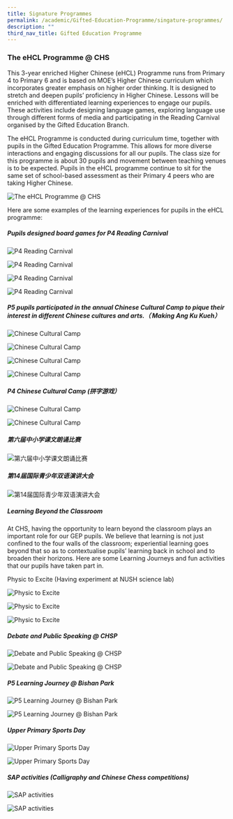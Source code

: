 ```yaml
---
title: Signature Programmes
permalink: /academic/Gifted-Education-Programme/singature-programmes/
description: ""
third_nav_title: Gifted Education Programme
---
```

### The eHCL Programme @ CHS

This 3-year enriched Higher Chinese (eHCL) Programme runs from Primary 4 to Primary 6 and is based on MOE’s Higher Chinese curriculum which incorporates greater emphasis on higher order thinking. It is designed to stretch and deepen pupils’ proficiency in Higher Chinese. Lessons will be enriched with differentiated learning experiences to engage our pupils. These activities include designing language games, exploring language use through different forms of media and participating in the Reading Carnival organised by the Gifted Education Branch.

The eHCL Programme is conducted during curriculum time, together with pupils in the Gifted Education Programme. This allows for more diverse interactions and engaging discussions for all our pupils. The class size for this programme is about 30 pupils and movement between teaching venues is to be expected. Pupils in the eHCL programme continue to sit for the same set of school-based assessment as their Primary 4 peers who are taking Higher Chinese.

![The eHCL Programme @ CHS](/images/Primary/GEP/GEP%20Signature%20Programmes/the%20ehcl%20programme%20@%20chs.jpg)

Here are some examples of the learning experiences for pupils in the eHCL programme:
##### Pupils designed board games for P4 Reading Carnival 

![P4 Reading Carnival](/images/Primary/GEP/GEP%20Signature%20Programmes/p4%20reading%20carnival%201.jpeg)

![P4 Reading Carnival](/images/Primary/GEP/GEP%20Signature%20Programmes/p4%20reading%20carnival%202.jpeg)

![P4 Reading Carnival](/images/Primary/GEP/GEP%20Signature%20Programmes/p4%20reading%20carnival%203.jpeg)

![P4 Reading Carnival](/images/Primary/GEP/GEP%20Signature%20Programmes/p4%20reading%20carnival%204.jpeg)


##### P5 pupils participated in the annual Chinese Cultural Camp to pique their interest in different Chinese cultures and arts.（ Making Ang Ku Kueh）

![Chinese Cultural Camp](/images/Primary/GEP/GEP%20Signature%20Programmes/chinese%20cultural%20camp%201.jpeg)

![Chinese Cultural Camp](/images/Primary/GEP/GEP%20Signature%20Programmes/chinese%20cultural%20camp%202.jpeg)

![Chinese Cultural Camp](/images/Primary/GEP/GEP%20Signature%20Programmes/chinese%20cultural%20camp%203.jpeg)

![Chinese Cultural Camp](/images/Primary/GEP/GEP%20Signature%20Programmes/chinese%20cultural%20camp%204.jpeg)


##### P4 Chinese Cultural Camp (拼字游戏）
![Chinese Cultural Camp](/images/Primary/GEP/GEP%20Signature%20Programmes/chinese%20cultural%20camp%205.jpeg)

![Chinese Cultural Camp](/images/Primary/GEP/GEP%20Signature%20Programmes/chinese%20cultural%20camp%206.jpeg)

##### 第六届中小学课文朗诵比赛

![第六届中小学课文朗诵比赛](/images/Primary/GEP/GEP%20Signature%20Programmes/6th%20pri%20and%20sec%20school%20reading%20competition.jpeg)

##### 第14届国际青少年双语演讲大会

![第14届国际青少年双语演讲大会](/images/Primary/GEP/GEP%20Signature%20Programmes/14th%20international%20youth%20bilingual%20performance%20conference.jpeg)


##### Learning Beyond the Classroom
At CHS, having the opportunity to learn beyond the classroom plays an important role for our GEP pupils. We believe that learning is not just confined to the four walls of the classroom; experiential learning goes beyond that so as to contextualise pupils’ learning back in school and to broaden their horizons. Here are some Learning Journeys and fun activities that our pupils have taken part in.

Physic to Excite (Having experiment at NUSH science lab)

![Physic to Excite](/images/Primary/GEP/GEP%20Signature%20Programmes/physic%20to%20excite%20-%20nush%20science%20lab%201.jpeg)

![Physic to Excite](/images/Primary/GEP/GEP%20Signature%20Programmes/physic%20to%20excite%20-%20nush%20science%20lab%202.jpeg)

![Physic to Excite](/images/Primary/GEP/GEP%20Signature%20Programmes/physic%20to%20excite%20-%20nush%20science%20lab%203.jpeg)



##### Debate and Public Speaking @ CHSP
![Debate and Public Speaking @ CHSP](/images/Primary/GEP/GEP%20Signature%20Programmes/debate%20and%20public%20speaking%20@%20chsp%201.jpeg)

![Debate and Public Speaking @ CHSP](/images/Primary/GEP/GEP%20Signature%20Programmes/debate%20and%20public%20speaking%20@%20chsp%202.jpeg)
##### P5 Learning Journey @ Bishan Park
![P5 Learning Journey @ Bishan Park](/images/Primary/GEP/GEP%20Signature%20Programmes/p5%20learning%20journey%20@%20bishan%20park%201.jpg)

![P5 Learning Journey @ Bishan Park](/images/Primary/GEP/GEP%20Signature%20Programmes/p5%20learning%20journey%20@%20bishan%20park%202.jpg)
##### Upper Primary Sports Day
![Upper Primary Sports Day](/images/Primary/GEP/GEP%20Signature%20Programmes/upper%20primary%20sports%20day%201.jpg)

![Upper Primary Sports Day](/images/Primary/GEP/GEP%20Signature%20Programmes/upper%20primary%20sports%20day%202.jpeg)

##### SAP activities (Calligraphy and Chinese Chess competitions)
![SAP activities](/images/Primary/GEP/GEP%20Signature%20Programmes/sap%20activities%20(calligraphy%20and%20chinese%20chess%20competitions)%201.jpeg)

![SAP activities](/images/Primary/GEP/GEP%20Signature%20Programmes/sap%20activities%20(calligraphy%20and%20chinese%20chess%20competitions)%202.jpeg)